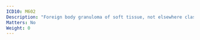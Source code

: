 ```yaml
---
ICD10: M602
Description: "Foreign body granuloma of soft tissue, not elsewhere classified"
Matters: No
Weight: 0
---
```

